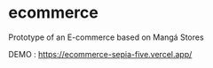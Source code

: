 # ecommerce

Prototype of an E-commerce based on Mangá Stores

DEMO : https://ecommerce-sepia-five.vercel.app/
